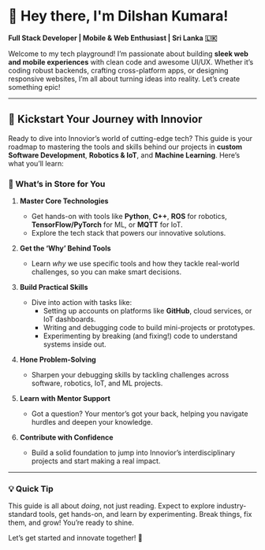 # 👋 Hey there, I'm Dilshan Kumara!  

**Full Stack Developer | Mobile & Web Enthusiast | Sri Lanka 🇱🇰**  

Welcome to my tech playground! I’m passionate about building **sleek web and mobile experiences** with clean code and awesome UI/UX. Whether it’s coding robust backends, crafting cross-platform apps, or designing responsive websites, I’m all about turning ideas into reality. Let’s create something epic!  

---

## 🚀 Kickstart Your Journey with Innovior  

Ready to dive into Innovior’s world of cutting-edge tech? This guide is your roadmap to mastering the tools and skills behind our projects in **custom Software Development**, **Robotics & IoT**, and **Machine Learning**. Here’s what you’ll learn:  

### 🌟 What’s in Store for You  
1. **Master Core Technologies**  
   - Get hands-on with tools like **Python**, **C++**, **ROS** for robotics, **TensorFlow/PyTorch** for ML, or **MQTT** for IoT.  
   - Explore the tech stack that powers our innovative solutions.  

2. **Get the ‘Why’ Behind Tools**  
   - Learn *why* we use specific tools and how they tackle real-world challenges, so you can make smart decisions.  

3. **Build Practical Skills**  
   - Dive into action with tasks like:  
     - Setting up accounts on platforms like **GitHub**, cloud services, or IoT dashboards.  
     - Writing and debugging code to build mini-projects or prototypes.  
     - Experimenting by breaking (and fixing!) code to understand systems inside out.  

4. **Hone Problem-Solving**  
   - Sharpen your debugging skills by tackling challenges across software, robotics, IoT, and ML projects.  

5. **Learn with Mentor Support**  
   - Got a question? Your mentor’s got your back, helping you navigate hurdles and deepen your knowledge.  

6. **Contribute with Confidence**  
   - Build a solid foundation to jump into Innovior’s interdisciplinary projects and start making a real impact.  

---

### 💡 Quick Tip  
This guide is all about *doing*, not just reading. Expect to explore industry-standard tools, get hands-on, and learn by experimenting. Break things, fix them, and grow! You’re ready to shine.  

Let’s get started and innovate together! 🚀  
